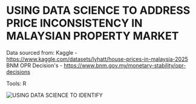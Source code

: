# USING DATA SCIENCE TO ADDRESS PRICE INCONSISTENCY IN MALAYSIAN PROPERTY MARKET

Data sourced from:
Kaggle - https://www.kaggle.com/datasets/lyhatt/house-prices-in-malaysia-2025
BNM OPR Decision's - https://www.bnm.gov.my/monetary-stability/opr-decisions

Tools: R

![USING DATA SCIENCE TO IDENTIFY](https://github.com/user-attachments/assets/8ff72188-461d-4406-9be8-738a5509bb75)

